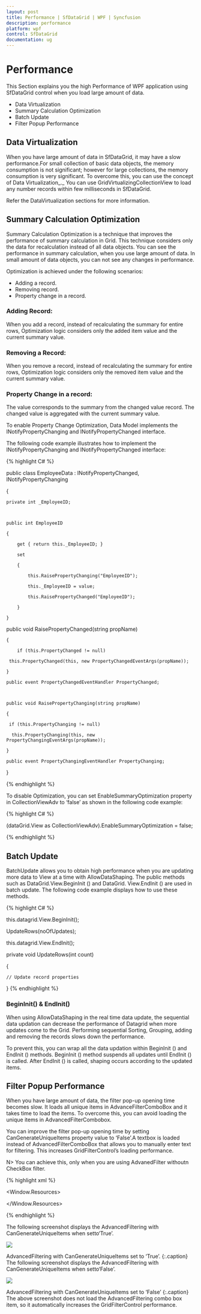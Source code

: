 ```yaml
---
layout: post
title: Performance | SfDataGrid | WPF | Syncfusion
description: performance
platform: wpf
control: SfDataGrid
documentation: ug
---
```


# Performance


This Section explains you the high Performance of WPF application using SfDataGrid control when you load large amount of data. 

* Data Virtualization
* Summary Calculation Optimization
* Batch Update
* Filter Popup Performance

## Data Virtualization


When you have large amount of data in SfDataGrid, it may have a slow performance.For small collection of basic data objects, the memory consumption is not significant; however for large collections, the memory consumption is very significant. To overcome this, you can use the concept of Data Virtualization_._ You can use GridVirtualizingCollectionView to load any number records within few milliseconds in SfDataGrid. 

Refer the DataVirtualization sections for more information.

## Summary Calculation Optimization

Summary Calculation Optimization is a technique that improves the performance of summary calculation in Grid. This technique considers only the data for recalculation instead of all data objects. You can see the performance in summary calculation, when you use large amount of data. In small amount of data objects, you can not see any changes in performance.

Optimization is achieved under the following scenarios:

* Adding a record.
* Removing record.
* Property change in a record.

### Adding Record:

When you add a record, instead of recalculating the summary for entire rows, Optimization logic considers only the added item value and the current summary value.

### Removing a Record:

When you remove a record, instead of recalculating the summary for entire rows, Optimization logic considers only the removed item value and the current summary value.

### Property Change in a record:

The value corresponds to the summary from the changed value record. The changed value is aggregated with the current summary value.

To enable Property Change Optimization, Data Model implements the INotifyPropertyChanging and INotifyPropertyChanged interface.

The following code example illustrates how to implement the INotifyPropertyChanging and INotifyPropertyChanged interface:


{% highlight C# %}



public class EmployeeData : INotifyPropertyChanged, INotifyPropertyChanging

{

    private int _EmployeeID;



    public int EmployeeID

    {

        get { return this._EmployeeID; }

        set

        {

            this.RaisePropertyChanging("EmployeeID");

            this._EmployeeID = value;

            this.RaisePropertyChanged("EmployeeID");

        }

    }

   public void RaisePropertyChanged(string propName)

    {

        if (this.PropertyChanged != null)

     this.PropertyChanged(this, new PropertyChangedEventArgs(propName));

    }

    public event PropertyChangedEventHandler PropertyChanged;



    public void RaisePropertyChanging(string propName)

    {

     if (this.PropertyChanging != null)

      this.PropertyChanging(this, new PropertyChangingEventArgs(propName));

    }

    public event PropertyChangingEventHandler PropertyChanging;

}

{% endhighlight %}



To disable Optimization, you can set EnableSummaryOptimization property in CollectionViewAdv to ‘false’ as shown in the following code example:


{% highlight C# %}



  (dataGrid.View as CollectionViewAdv).EnableSummaryOptimization = false;

{% endhighlight %}

## Batch Update

BatchUpdate allows you to obtain high performance when you are updating more data to View at a time with AllowDataShaping. The public methods such as DataGrid.View.BeginInit () and DataGrid. View.EndInit () are used in batch update. The following code example displays how to use these methods.


{% highlight C# %}



this.datagrid.View.BeginInit();

UpdateRows(noOfUpdates);

this.datagrid.View.EndInit();



private void UpdateRows(int count)

{

    // Update record properties

}
{% endhighlight %}


### BeginInit() & EndInit()

When using AllowDataShaping in the real time data update, the sequential data updation can decrease the performance of Datagrid when more updates come to the Grid. Performing sequential Sorting, Grouping, adding and removing the records slows down the performance. 

To prevent this, you can wrap all the data updation within BeginInit () and EndInit () methods. BeginInit () method suspends all updates until EndInit () is called. After EndInit () is called, shaping occurs according to the updated items.

## Filter Popup Performance

When you have large amount of data, the filter pop-up opening time becomes slow. It loads all unique items in AdvanceFilterComboBox and it takes time to load the items. To overcome this, you can avoid loading the unique items in AdvancedFilterCombobox.

You can improve the filter pop-up opening time by setting CanGenerateUniqueItems property value to ‘False’.A textbox is loaded instead of AdvancedFilterComboBox that allows you to manually enter text for filtering. This increases GridFilterControl’s loading performance.

N> You can achieve this, only when you are using AdvanedFilter withoutn CheckBox filter.


{% highlight xml %}





<Window.Resources>

<Style TargetType="syncfusion:GridFilterControl">

       <Setter Property="FilterMode" Value="AdvancedFilter" />

 </Style>

 <Style TargetType="syncfusion:AdvancedFilterControl">

        <Setter Property="CanGenerateUniqueItems" Value="False" />

 </Style>

</Window.Resources>

{% endhighlight %}



The following screenshot displays the AdvancedFiltering with CanGenerateUniqueItems when setto‘True’.

![](Features_images/Features_img174.png)



AdvancedFiltering with CanGenerateUniqueItems set to ‘True’.
{:.caption}
The following screenshot displays the AdvancedFiltering with CanGenerateUniqueItems when setto‘False’.

![](Features_images/Features_img175.png)



AdvancedFiltering with CanGenerateUniqueItems set to ‘False’
{:.caption}
The above screenshot does not load the AdvancedFiltering combo box item, so it automatically increases the GridFilterControl performance.
